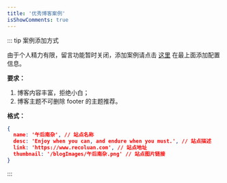 ```yaml
---
title: '优秀博客案例'
isShowComments: true
---
```


<theme-example></theme-example>

::: tip 案例添加方式

由于个人精力有限，留言功能暂时关闭，添加案例请点击 [这里](https://github.com/vuepress-reco/docs-v1/edit/gh-pages-source/.vuepress/data/examplesData.js) 在最上面添加配置信息。

**要求：**
1. 博客内容丰富，拒绝小白；
2. 博客主题不可删除 footer 的主题推荐。

**格式：**
```json
{
  name: '午后南杂', // 站点名称
  desc: 'Enjoy when you can, and endure when you must.', // 站点描述
  link: 'https://www.recoluan.com', // 站点地址
  thumbnail: '/blogImages/午后南杂.png' // 站点图片链接
}
```
:::